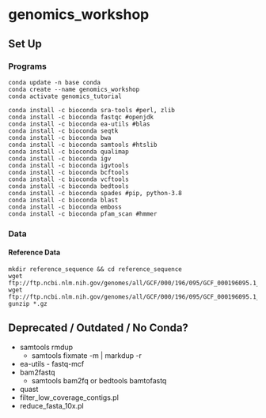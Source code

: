 # genomics_workshop

## Set Up
### Programs

```
conda update -n base conda
conda create --name genomics_workshop
conda activate genomics_tutorial

conda install -c bioconda sra-tools #perl, zlib
conda install -c bioconda fastqc #openjdk
conda install -c bioconda ea-utils #blas
conda install -c bioconda seqtk
conda install -c bioconda bwa
conda install -c bioconda samtools #htslib
conda install -c bioconda qualimap
conda install -c bioconda igv
conda install -c bioconda igvtools
conda install -c bioconda bcftools
conda install -c bioconda vcftools
conda install -c bioconda bedtools
conda install -c bioconda spades #pip, python-3.8
conda install -c bioconda blast 
conda install -c bioconda emboss 
conda install -c bioconda pfam_scan #hmmer
```

### Data

#### Reference Data
```
mkdir reference_sequence && cd reference_sequence
wget ftp://ftp.ncbi.nlm.nih.gov/genomes/all/GCF/000/196/095/GCF_000196095.1_ASM19609v1/GCF_000196095.1_ASM19609v1_genomic.fna.gz
wget ftp://ftp.ncbi.nlm.nih.gov/genomes/all/GCF/000/196/095/GCF_000196095.1_ASM19609v1/GCF_000196095.1_ASM19609v1_genomic.gff.gz
gunzip *.gz

```

## Deprecated / Outdated / No Conda?
 * samtools rmdup
   * samtools fixmate -m | markdup -r
 * ea-utils - fastq-mcf
 * bam2fastq
   * samtools bam2fq or bedtools bamtofastq
 * quast
 * filter_low_coverage_contigs.pl
 * reduce_fasta_10x.pl
 
